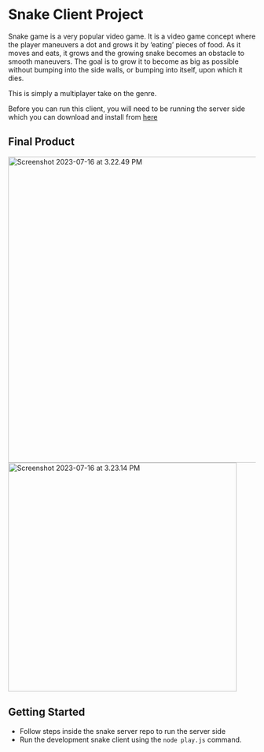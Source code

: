 # Snake Client Project

Snake game is a very popular video game. It is a video game concept where the player maneuvers a dot and grows it by ‘eating’ pieces of food. As it moves and eats, it grows and the growing snake becomes an obstacle to smooth maneuvers. The goal is to grow it to become as big as possible without bumping into the side walls, or bumping into itself, upon which it dies.

This is simply a multiplayer take on the genre.

Before you can run this client, you will need to be running the server side which you can download and install from [here](https://github.com/lighthouse-labs/snek-multiplayer)

## Final Product

<img width="622" alt="Screenshot 2023-07-16 at 3.22.49 PM" src="https://github.com/merinnaa/snake-client/assets/107540971/5abc6321-e258-420f-a431-ba0561c4d904">
<img width="465" alt="Screenshot 2023-07-16 at 3.23.14 PM" src="https://github.com/merinnaa/snake-client/assets/107540971/3e082138-def7-47a1-a8df-2b91d599edad">


## Getting Started

- Follow steps inside the snake server repo to run the server side
- Run the development snake client using the `node play.js` command.
